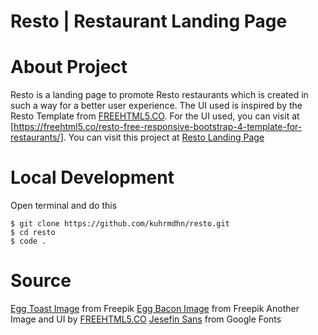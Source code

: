 # Resto | Restaurant Landing Page

# About Project
Resto is a landing page to promote Resto restaurants which is created in such a way for a better user experience. The UI used is inspired by the Resto Template from [FREEHTML5.CO](https://freehtml5.co/). For the UI used, you can visit at [https://freehtml5.co/resto-free-responsive-bootstrap-4-template-for-restaurants/]. You can visit this project at [Resto Landing Page](https://resto-pages.vercel.app/)

# Local Development
Open terminal and do this
```
$ git clone https://github.com/kuhrmdhn/resto.git
$ cd resto
$ code .
```

# Source
[Egg Toast Image](https://www.freepik.com/free-photo/sandwich-with-egg-served-with-lettuce_7608193.htm#page=2&query=breakfast%20food&position=3&from_view=search&track=ais) from Freepik
[Egg Bacon Image](https://www.freepik.com/free-photo/english-breakfast-toast-egg-bacon-vegetables-rustic-style-wooden-table_7681555.htm#page=2&query=breakfast%20food&position=12&from_view=search&track=ais#position=12&page=2&query=breakfast%20food) from Freepik
Another Image and UI by [FREEHTML5.CO](https://freehtml5.co/resto-free-responsive-bootstrap-4-template-for-restaurants/)
[Jesefin Sans](https://fonts.google.com/specimen/Josefin+Sans?query=josefin) from Google Fonts
